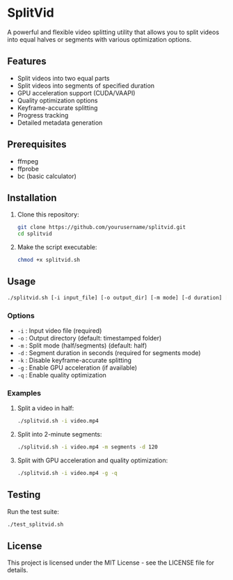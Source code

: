 # SplitVid

A powerful and flexible video splitting utility that allows you to split videos into equal halves or segments with various optimization options.

## Features

- Split videos into two equal parts
- Split videos into segments of specified duration
- GPU acceleration support (CUDA/VAAPI)
- Quality optimization options
- Keyframe-accurate splitting
- Progress tracking
- Detailed metadata generation

## Prerequisites

- ffmpeg
- ffprobe
- bc (basic calculator)

## Installation

1. Clone this repository:
   ```bash
   git clone https://github.com/yourusername/splitvid.git
   cd splitvid
   ```

2. Make the script executable:
   ```bash
   chmod +x splitvid.sh
   ```

## Usage

```bash
./splitvid.sh [-i input_file] [-o output_dir] [-m mode] [-d duration] [-k] [-g] [-q]
```

### Options

- `-i` : Input video file (required)
- `-o` : Output directory (default: timestamped folder)
- `-m` : Split mode (half/segments) (default: half)
- `-d` : Segment duration in seconds (required for segments mode)
- `-k` : Disable keyframe-accurate splitting
- `-g` : Enable GPU acceleration (if available)
- `-q` : Enable quality optimization

### Examples

1. Split a video in half:
   ```bash
   ./splitvid.sh -i video.mp4
   ```

2. Split into 2-minute segments:
   ```bash
   ./splitvid.sh -i video.mp4 -m segments -d 120
   ```

3. Split with GPU acceleration and quality optimization:
   ```bash
   ./splitvid.sh -i video.mp4 -g -q
   ```

## Testing

Run the test suite:
```bash
./test_splitvid.sh
```

## License

This project is licensed under the MIT License - see the LICENSE file for details.
